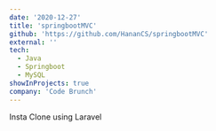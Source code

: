 ```yaml
---
date: '2020-12-27'
title: 'springbootMVC'
github: 'https://github.com/HananCS/springbootMVC'
external: ''
tech:
  - Java
  - Springboot
  - MySQL
showInProjects: true
company: 'Code Brunch'
---
```


Insta Clone using Laravel
